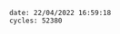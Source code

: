 

                date: 22/04/2022 16:59:18
                cycles: 52380

                         